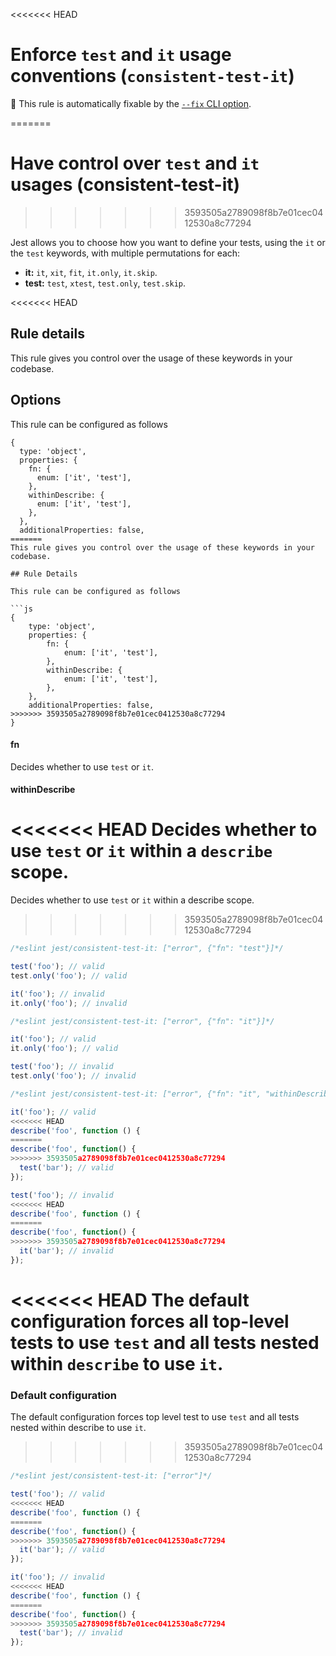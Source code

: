 <<<<<<< HEAD
# Enforce `test` and `it` usage conventions (`consistent-test-it`)

🔧 This rule is automatically fixable by the
[`--fix` CLI option](https://eslint.org/docs/latest/user-guide/command-line-interface#--fix).

<!-- end auto-generated rule header -->
=======
# Have control over `test` and `it` usages (consistent-test-it)
>>>>>>> 3593505a2789098f8b7e01cec0412530a8c77294

Jest allows you to choose how you want to define your tests, using the `it` or
the `test` keywords, with multiple permutations for each:

- **it:** `it`, `xit`, `fit`, `it.only`, `it.skip`.
- **test:** `test`, `xtest`, `test.only`, `test.skip`.

<<<<<<< HEAD
## Rule details

This rule gives you control over the usage of these keywords in your codebase.

## Options

This rule can be configured as follows

```json5
{
  type: 'object',
  properties: {
    fn: {
      enum: ['it', 'test'],
    },
    withinDescribe: {
      enum: ['it', 'test'],
    },
  },
  additionalProperties: false,
=======
This rule gives you control over the usage of these keywords in your codebase.

## Rule Details

This rule can be configured as follows

```js
{
    type: 'object',
    properties: {
        fn: {
            enum: ['it', 'test'],
        },
        withinDescribe: {
            enum: ['it', 'test'],
        },
    },
    additionalProperties: false,
>>>>>>> 3593505a2789098f8b7e01cec0412530a8c77294
}
```

#### fn

Decides whether to use `test` or `it`.

#### withinDescribe

<<<<<<< HEAD
Decides whether to use `test` or `it` within a `describe` scope.
=======
Decides whether to use `test` or `it` within a describe scope.
>>>>>>> 3593505a2789098f8b7e01cec0412530a8c77294

```js
/*eslint jest/consistent-test-it: ["error", {"fn": "test"}]*/

test('foo'); // valid
test.only('foo'); // valid

it('foo'); // invalid
it.only('foo'); // invalid
```

```js
/*eslint jest/consistent-test-it: ["error", {"fn": "it"}]*/

it('foo'); // valid
it.only('foo'); // valid

test('foo'); // invalid
test.only('foo'); // invalid
```

```js
/*eslint jest/consistent-test-it: ["error", {"fn": "it", "withinDescribe": "test"}]*/

it('foo'); // valid
<<<<<<< HEAD
describe('foo', function () {
=======
describe('foo', function() {
>>>>>>> 3593505a2789098f8b7e01cec0412530a8c77294
  test('bar'); // valid
});

test('foo'); // invalid
<<<<<<< HEAD
describe('foo', function () {
=======
describe('foo', function() {
>>>>>>> 3593505a2789098f8b7e01cec0412530a8c77294
  it('bar'); // invalid
});
```

<<<<<<< HEAD
The default configuration forces all top-level tests to use `test` and all tests
nested within `describe` to use `it`.
=======
### Default configuration

The default configuration forces top level test to use `test` and all tests
nested within describe to use `it`.
>>>>>>> 3593505a2789098f8b7e01cec0412530a8c77294

```js
/*eslint jest/consistent-test-it: ["error"]*/

test('foo'); // valid
<<<<<<< HEAD
describe('foo', function () {
=======
describe('foo', function() {
>>>>>>> 3593505a2789098f8b7e01cec0412530a8c77294
  it('bar'); // valid
});

it('foo'); // invalid
<<<<<<< HEAD
describe('foo', function () {
=======
describe('foo', function() {
>>>>>>> 3593505a2789098f8b7e01cec0412530a8c77294
  test('bar'); // invalid
});
```
